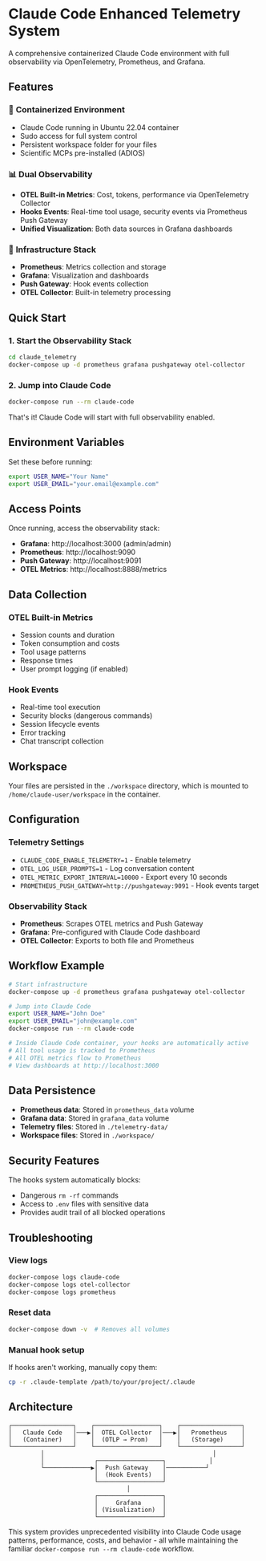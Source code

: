 # Claude Code Enhanced Telemetry System

A comprehensive containerized Claude Code environment with full observability via OpenTelemetry, Prometheus, and Grafana.

## Features

### 🐳 **Containerized Environment**
- Claude Code running in Ubuntu 22.04 container
- Sudo access for full system control
- Persistent workspace folder for your files
- Scientific MCPs pre-installed (ADIOS)

### 📊 **Dual Observability**
- **OTEL Built-in Metrics**: Cost, tokens, performance via OpenTelemetry Collector
- **Hooks Events**: Real-time tool usage, security events via Prometheus Push Gateway
- **Unified Visualization**: Both data sources in Grafana dashboards

### 🔧 **Infrastructure Stack**
- **Prometheus**: Metrics collection and storage
- **Grafana**: Visualization and dashboards
- **Push Gateway**: Hook events collection
- **OTEL Collector**: Built-in telemetry processing

## Quick Start

### 1. Start the Observability Stack
```bash
cd claude_telemetry
docker-compose up -d prometheus grafana pushgateway otel-collector
```

### 2. Jump into Claude Code
```bash
docker-compose run --rm claude-code
```

That's it! Claude Code will start with full observability enabled.

## Environment Variables

Set these before running:
```bash
export USER_NAME="Your Name"
export USER_EMAIL="your.email@example.com"
```

## Access Points

Once running, access the observability stack:

- **Grafana**: http://localhost:3000 (admin/admin)
- **Prometheus**: http://localhost:9090
- **Push Gateway**: http://localhost:9091
- **OTEL Metrics**: http://localhost:8888/metrics

## Data Collection

### OTEL Built-in Metrics
- Session counts and duration
- Token consumption and costs
- Tool usage patterns
- Response times
- User prompt logging (if enabled)

### Hook Events
- Real-time tool execution
- Security blocks (dangerous commands)
- Session lifecycle events
- Error tracking
- Chat transcript collection

## Workspace

Your files are persisted in the `./workspace` directory, which is mounted to `/home/claude-user/workspace` in the container.

## Configuration

### Telemetry Settings
- `CLAUDE_CODE_ENABLE_TELEMETRY=1` - Enable telemetry
- `OTEL_LOG_USER_PROMPTS=1` - Log conversation content
- `OTEL_METRIC_EXPORT_INTERVAL=10000` - Export every 10 seconds
- `PROMETHEUS_PUSH_GATEWAY=http://pushgateway:9091` - Hook events target

### Observability Stack
- **Prometheus**: Scrapes OTEL metrics and Push Gateway
- **Grafana**: Pre-configured with Claude Code dashboard
- **OTEL Collector**: Exports to both file and Prometheus

## Workflow Example

```bash
# Start infrastructure
docker-compose up -d prometheus grafana pushgateway otel-collector

# Jump into Claude Code
export USER_NAME="John Doe"
export USER_EMAIL="john@example.com"
docker-compose run --rm claude-code

# Inside Claude Code container, your hooks are automatically active
# All tool usage is tracked to Prometheus
# All OTEL metrics flow to Prometheus
# View dashboards at http://localhost:3000
```

## Data Persistence

- **Prometheus data**: Stored in `prometheus_data` volume
- **Grafana data**: Stored in `grafana_data` volume  
- **Telemetry files**: Stored in `./telemetry-data/`
- **Workspace files**: Stored in `./workspace/`

## Security Features

The hooks system automatically blocks:
- Dangerous `rm -rf` commands
- Access to `.env` files with sensitive data
- Provides audit trail of all blocked operations

## Troubleshooting

### View logs
```bash
docker-compose logs claude-code
docker-compose logs otel-collector
docker-compose logs prometheus
```

### Reset data
```bash
docker-compose down -v  # Removes all volumes
```

### Manual hook setup
If hooks aren't working, manually copy them:
```bash
cp -r .claude-template /path/to/your/project/.claude
```

## Architecture

```
┌─────────────────┐    ┌──────────────────┐    ┌─────────────────┐
│   Claude Code   │───▶│  OTEL Collector  │───▶│   Prometheus    │
│   (Container)   │    │  (OTLP → Prom)   │    │   (Storage)     │
└─────────────────┘    └──────────────────┘    └─────────────────┘
         │                                               │
         │              ┌──────────────────┐            │
         └─────────────▶│  Push Gateway    │───────────┘
                        │  (Hook Events)   │
                        └──────────────────┘
                                 │
                        ┌──────────────────┐
                        │     Grafana      │
                        │ (Visualization)  │
                        └──────────────────┘
```

This system provides unprecedented visibility into Claude Code usage patterns, performance, costs, and behavior - all while maintaining the familiar `docker-compose run --rm claude-code` workflow.